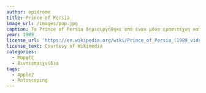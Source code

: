 ```yaml
---
author: epidrome
title: Prince of Persia 
image_url: /images/pop.jpg
caption: Το Prince of Persia δημιουργήθηκε από έναν μόνο ερασιτέχνη κατασκευαστή που ϋοθέτησε την ροτοσκοπική κινηματογραφιή τεχνική για να πετύχει φυσική κίνηση των γραφικών τα οποία αναπτύχθηκαν απευθείας με γλώσσα μηχανής. Τόσο το αρχικό λογισμικό, όσο και τα επόμενα, καθώς και οι συνέχειες που δημιουργήθηκαν αποτελούν σημείο αναφοράς για τρεις δεκαετίες, αλλά και για την ωρίμανση του κλάδου που εξάγει πλέον ιδέες προς τις παραδοσιακές ταινίες και βιβλία. 
year: 1989 
license_url: 'https://en.wikipedia.org/wiki/Prince_of_Persia_(1989_video_game)#/media/File:Prince_of_Persia_1_-_MS-DOS_-_Gameplay.gif'
license_text: Courtesy of Wikimedia 
categories:
  - Μορφές
  - Βιντεοπαιχνίδια 
tags:
  - Apple2
  - Rotoscoping 
---
```

